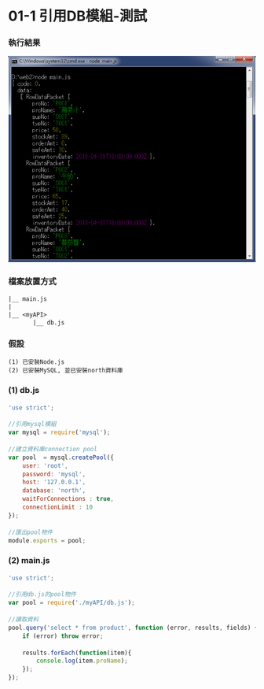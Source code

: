 # 01-1 引用DB模組-測試


### 執行結果
![GitHub Logo](/imgs/results01-1.jpg)


### 檔案放置方式
```
|__ main.js
|   
|__ <myAPI>
       |__ db.js    
```

### 假設
```
(1) 已安裝Node.js
(2) 已安裝MySQL, 並已安裝north資料庫
```


### (1) db.js

``` js
'use strict';

//引用mysql模組
var mysql = require('mysql');

//建立資料庫connection pool
var pool  = mysql.createPool({
    user: 'root',
    password: 'mysql',
    host: '127.0.0.1',
    database: 'north', 
    waitForConnections : true, 
    connectionLimit : 10       
});

//匯出pool物件
module.exports = pool;
```



### (2) main.js
``` js
'use strict';

//引用db.js的pool物件
var pool = require('./myAPI/db.js');

//讀取資料
pool.query('select * from product', function (error, results, fields) {
    if (error) throw error;
	
    results.forEach(function(item){
        console.log(item.proName);
    });		
});
```

